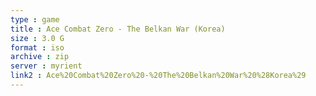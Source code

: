 ```yaml
---
type : game
title : Ace Combat Zero - The Belkan War (Korea)
size : 3.0 G
format : iso
archive : zip
server : myrient
link2 : Ace%20Combat%20Zero%20-%20The%20Belkan%20War%20%28Korea%29
---
```

